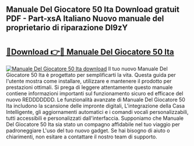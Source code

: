 ## Manuale Del Giocatore 50 Ita Download gratuit PDF - Part-xsA Italiano Nuovo manuale del proprietario di riparazione Dl9zY

# <h2><a href="http://dfarkjp.blite.top/?on=Manuale+Del+Giocatore+50+Ita">🔗Download 👉🔴 Manuale Del Giocatore 50 Ita</a></h2>

[![Manuale Del Giocatore 50 Ita download](https://i.imgur.com/lujVjoI.png)](http://dfarkjp.blite.top/?on=Manuale+Del+Giocatore+50+Ita)
Il tuo nuovo Manuale Del Giocatore 50 Ita è progettato per semplificarti la vita. Questa guida per l'utente mostra come installare, utilizzare e mantenere il prodotto per prestazioni ottimali. Si prega di leggere attentamente questo manuale contiene informazioni importanti sul funzionamento sicuro ed efficace del nuovo REDDDDDDD. Le funzionalità avanzate di Manuale Del Giocatore 50 Ita includono la scansione delle impronte digitali, L'integrazione della Casa Intelligente, gli aggiornamenti automatici e i comandi vocali personalizzabili, tutti accessibili e personalizzati dall'interfaccia. Supponiamo che Manuale Del Giocatore 50 Ita sia stato un compagno affidabile nel tuo viaggio per padroneggiare L'uso del tuo nuovo gadget. Se hai bisogno di aiuto o chiarimenti, non esitare a contattare il nostro team di supporto.
